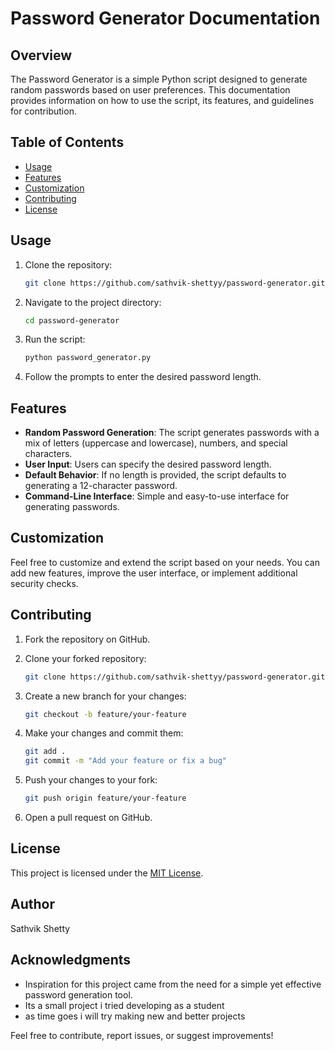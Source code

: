 # Password Generator Documentation

## Overview

The Password Generator is a simple Python script designed to generate random passwords based on user preferences. This documentation provides information on how to use the script, its features, and guidelines for contribution.

## Table of Contents

- [Usage](#usage)
- [Features](#features)
- [Customization](#customization)
- [Contributing](#contributing)
- [License](#license)

## Usage

1. Clone the repository:

   ```bash
   git clone https://github.com/sathvik-shettyy/password-generator.git
   ```

2. Navigate to the project directory:

   ```bash
   cd password-generator
   ```

3. Run the script:

   ```bash
   python password_generator.py
   ```

4. Follow the prompts to enter the desired password length.

## Features

- **Random Password Generation**: The script generates passwords with a mix of letters (uppercase and lowercase), numbers, and special characters.
- **User Input**: Users can specify the desired password length.
- **Default Behavior**: If no length is provided, the script defaults to generating a 12-character password.
- **Command-Line Interface**: Simple and easy-to-use interface for generating passwords.

## Customization

Feel free to customize and extend the script based on your needs. You can add new features, improve the user interface, or implement additional security checks.

## Contributing

1. Fork the repository on GitHub.
2. Clone your forked repository:

   ```bash
   git clone https://github.com/sathvik-shettyy/password-generator.git
   ```

3. Create a new branch for your changes:

   ```bash
   git checkout -b feature/your-feature
   ```

4. Make your changes and commit them:

   ```bash
   git add .
   git commit -m "Add your feature or fix a bug"
   ```

5. Push your changes to your fork:

   ```bash
   git push origin feature/your-feature
   ```

6. Open a pull request on GitHub.

## License

This project is licensed under the [MIT License](LICENSE).

## Author

Sathvik Shetty

## Acknowledgments

- Inspiration for this project came from the need for a simple yet effective password generation tool.
- Its a small project i tried developing as a student
- as time goes i will try making new and better projects

Feel free to contribute, report issues, or suggest improvements!
